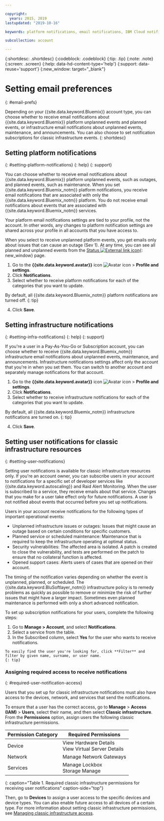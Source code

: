 ```yaml
---

copyright:
  years: 2015, 2019
lastupdated: "2019-10-16"

keywords: platform notifications, email notifications, IBM Cloud notifications, notification preferences, email preferences, user notifications, infrastructure notifications

subcollection: account

---
```


{:shortdesc: .shortdesc}
{:codeblock: .codeblock}
{:tip: .tip}
{:note: .note}
{:screen: .screen}
{:help: data-hd-content-type='help'} 
{:support: data-reuse='support'} 
{:new_window: target="_blank"}


# Setting email preferences
{: #email-prefs}

Depending on your {{site.data.keyword.Bluemix}} account type, you can choose whether to receive email notifications about {{site.data.keyword.Bluemix}} platform unplanned events and planned events, or infrastructure email notifications about unplanned events, maintenance, and announcements. You can also choose to set notification subscriptions for classic infrastructure events.
{: shortdesc}

## Setting platform notifications
{: #setting-platform-notifications}
{: help} 
{: support}

You can choose whether to receive email notifications about {{site.data.keyword.Bluemix}} platform unplanned events, such as outages, and planned events, such as maintenance. When you set {{site.data.keyword.Bluemix_notm}} platform notifications, you receive email notifications that are associated with only the {{site.data.keyword.Bluemix_notm}} platform. You do not receive email notifications about events that are associated with {{site.data.keyword.Bluemix_notm}} services.

Your platform email notifications settings are tied to your profile, not the account. In other words, any changes to platform notification settings are shared across your profile in all accounts that you have access to.

When you select to receive unplanned platform events, you get emails only about issues that can cause an outage (Sev 1). At any time, you can see all planned and unplanned events from the [Status ![External link icon](../icons/launch-glyph.svg "External link icon")](https://cloud.ibm.com/status){: new_window} page.

1. Go to the **{{site.data.keyword.avatar}}** icon ![Avatar icon](../icons/i-avatar-icon.svg) &gt; **Profile and settings**.
2. Click **Notifications**.
3. Select whether to receive platform notifications for each of the categories that you want to update.

  By default, all {{site.data.keyword.Bluemix_notm}} platform notifications are turned off.
  {: tip}

4. Click **Save**.

## Setting infrastructure notifications
{: #setting-infra-notifications}
{: help} 
{: support}

If you're a user in a Pay-As-You-Go or Subscription account, you can choose whether to receive {{site.data.keyword.Bluemix_notm}} infrastructure email notifications about unplanned events, maintenance, and announcements. Infrastructure notifications settings affect only the account that you're in when you set them. You can switch to another account and separately manage notifications for that account.

1. Go to the **{{site.data.keyword.avatar}}** icon ![Avatar icon](../icons/i-avatar-icon.svg) &gt; **Profile and settings**.
2. Click **Notifications**.
3. Select whether to receive infrastructure notifications for each of the categories that you want to update.

  By default, all {{site.data.keyword.Bluemix_notm}} infrastructure notifications are turned on.
  {: tip}

4. Click **Save**.

## Setting user notifications for classic infrastructure resources
{: #setting-user-notifications}

Setting user notifications is available for classic infrastructure resources only. If you're an account owner, you can subscribe users in your account to notifications for a specific set of developer services like {{site.data.keyword.autoscaling}} and Raid Alert Monitoring. When the user is subscribed to a service, they receive emails about that service. Changes that you make for a user take effect only for future notifications. A user is not notified about events that occurred before you set up notifications.

Users in your account receive notifications for the following types of important operational events:

  * Unplanned infrastructure issues or outages: Issues that might cause an outage based on certain conditions for specific customers.
  * Planned service or scheduled maintenance: Maintenance that is required to keep the infrastructure operating at optimal status.
  * Security vulnerabilities: The affected area is isolated. A patch is created to close the vulnerability, and tests are performed on the patch to ensure that no collateral function is affected.
  * Opened support cases: Alerts users of cases that are opened on their account.

The timing of the notification varies depending on whether the event is unplanned, planned, or scheduled. The {{site.data.keyword.BluSoftlayer_notm}} infrastructure policy is to remedy problems as quickly as possible to remove or minimize the risk of further issues that might have a larger impact. Sometimes even planned maintenance is performed with only a short advanced notification.

To set up subscription notifications for your users, complete the following steps:

  1. Go to **Manage > Account**, and select **Notifications**.
  2. Select a service from the table.
  3. In the Subscribed column, select **Yes** for the user who wants to receive notifications.

    To easily find the user you're looking for, click **Filter** and filter by given name, surname, or user name.
    {: tip}

### Assigning required access to receive notifications
{: #required-user-notification-access}

Users that you set up for classic infrastructure notifications must also have access to the devices, network, and services that send the notifications.

To ensure that a user has the correct access, go to **Manage** > **Access (IAM)** > **Users**, select their name, and then select **Classic infrastructure**. From the **Permissions** option, assign users the following classic infrastructure permissions.

| Permission Category | Required Permissions |
| ------------------- | -------------------- |
| Device              | View Hardware Details <br/> View Virtual Server Details |
| Network             | Manage Network Gateways |
| Services            | Manage Lockbox <br/> Storage Manage |
{: caption="Table 1. Required classic infrastructure permissions for receiving user notifications" caption-side="top"}

Then, go to **Devices** to assign a user access to the specific devices and device types. You can also enable future access to all devices of a certain type. For more information about setting classic infrastructure permissions, see [Managing classic infrastructure access](/docs/iam?topic=iam-mngclassicinfra#mngclassicinfra).

